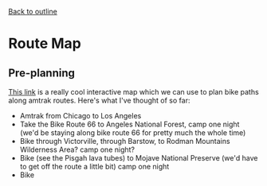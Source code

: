[Back to outline](https://github.com/JoshBurke/Bike-a-boi/blob/master/README.md)
# Route Map

## Pre-planning
[This link](https://www.adventurecycling.org/routes-and-maps/adventure-cycling-route-network/interactive-network-map/?routecondition=true&amtrak=true) is a really cool interactive map which we can use to plan bike paths along amtrak routes. Here's what I've thought of so far:
* Amtrak from Chicago to Los Angeles
* Take the Bike Route 66 to Angeles National Forest, camp one night (we'd be staying along bike route 66 for pretty much the whole time)
* Bike through Victorville, through Barstow, to Rodman Mountains Wilderness Area? camp one night?
* Bike (see the Pisgah lava tubes) to Mojave National Preserve (we'd have to get off the route a little bit) camp one night
* Bike 
